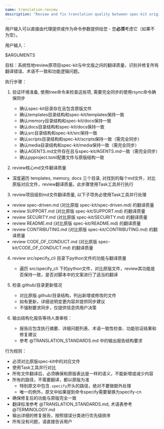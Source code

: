 ```yaml
---
name: translation-review
description: "Review and fix translation quality between spec-kit original and Chinese localized version"
---
```


用户输入可以直接由代理提供或作为命令参数提供给您 - 您**必须**考虑它（如果不为空）。

用户输入：

$ARGUMENTS

目标：系统性地review原项目spec-kit与中文版之间的翻译质量，识别并修复所有翻译错误、术语不一致和功能逻辑问题。

执行步骤：

1. 验证环境准备, 使用tree命令来检查这些项, 需要完全同步的使用rsync命令确保同步
   - 确认spec-kit目录存在且包含原版文件
   - 确认templates目录结构和spec-kit/templates保持一致
   - 确认memory目录结构和spec-kit/docs保持一致
   - 确认docs目录结构和spec-kit/docs保持一致
   - 确认src目录结构和spec-kit/src保持一致
   - 确认scripts目录结构和spec-kit/scripts保持一致（需完全同步）
   - 确认media目录结构和spec-kit/media保持一致（需完全同步）
   - 确认AGENTS.md文件存在且与spec-kit/AGENTS.md一致（需完全同步）
   - 确认pyproject.toml配置文件与原版结构一致
   
2. review核心md文件翻译质量
  - 深度遍历 templates, memory, docs 三个目录, 对找到的每个md文件，对比原版对应文件，review翻译质量。此步骤使用Task工具并行执行

3. review项目级别md文件翻译质量, 以下子项务必使用Task工具并行处理
  - review spec-driven.md (对比原版 spec-kit/spec-driven.md) 的翻译质量
  - review SUPPORT.md (对比原版 spec-kit/SUPPORT.md) 的翻译质量
  - review SECURITY.md (对比原版 spec-kit/SECURITY.md) 的翻译质量
  - review README.md (对比原版 spec-kit/README.md) 的翻译质量
  - review CONTRIBUTING.md (对比原版 spec-kit/CONTRIBUTING.md) 的翻译质量
  - review CODE_OF_CONDUCT.md (对比原版 spec-kit/CODE_OF_CONDUCT.md) 的翻译质量
  
4. review src/specify_cli 目录下python文件的功能与翻译质量
   - 遍历 src/specify_cli 下的python文件，对比原版文件，review其功能是否保持一致，是否对脚本中的文案进行了适当的翻译

5. 检查.github/目录更新情况
   - 对比原版.github/目录结构，列出新增或修改的文件
   - 如有更新，详细说明变更内容并提供同步建议
   - 不强制要求同步，仅提供信息供用户决策

6. 输出结构化报告等待人类审核：
   - 报告应包含执行摘要、详细问题列表、术语一致性检查、功能验证结果和修复建议
   - 参考 @TRANSLATION_STANDARDS.md 中的输出报告结构要求

行为规则：
- 必须对比原版spec-kit中的对应文件
- 使用Task工具并行对比
- 所有文件翻译后，必须确保和原版表达是一样的语义，不能新增或减少内容
- 所有的路径，不需要翻译，都以原版为准
  - 特别原文中包含`.specify`开头的路径，绝对不要做额外处理
  - 唯一的例外，原文中如果提到命令specify需要替换为specify-cn
- 确保修复后的功能与原版完全一致
- 翻译标准参考 @TRANSLATION_STANDARDS.md, 术语表参考 @TERMINOLOGY.md
- 输出详细的修复报告，按照错误分类进行优先级排序
- 所有没有问题，请直接告诉用户
